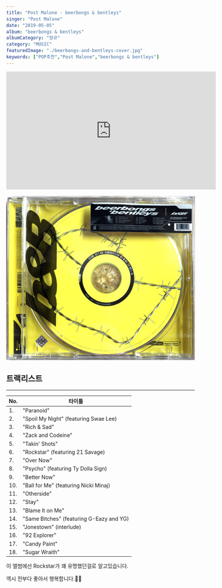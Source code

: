 ```yaml
---
title: "Post Malone - beerbongs & bentleys"
singer: "Post Malone"
date: "2019-05-05"
album: "beerbongs & bentleys"
albumCategory: "정규"
category: "MUSIC"
featuredImage: "./beerbongs-and-bentleys-cover.jpg"
keywords: ["POP추천","Post Malone","beerbongs & bentleys"]
---
```


<iframe width="560" height="315" src="https://www.youtube.com/embed/videoseries?list=OLAK5uy_kZMMAFHkC-NFgMNcBwTW_oyCfKLIZDdbY" frameborder="0" allow="accelerometer; autoplay; encrypted-media; gyroscope; picture-in-picture" allowfullscreen></iframe>

<br>

![커버](./beerbongs-and-bentleys-cover.jpg)

## 트랙리스트

- - -

| No. | 타이틀                                   |
|-----|------------------------------------------|
| 1.  | "Paranoid"                               |
| 2.  | "Spoil My Night" (featuring Swae Lee)    |
| 3.  | "Rich & Sad"                             |
| 4.  | "Zack and Codeine"                       |
| 5.  | "Takin' Shots"                           |
| 6.  | "Rockstar" (featuring 21 Savage)         |
| 7.  | "Over Now"                               |
| 8.  | "Psycho" (featuring Ty Dolla Sign)       |
| 9.  | "Better Now"                             |
| 10. | "Ball for Me" (featuring Nicki Minaj)    |
| 11. | "Otherside"                              |
| 12. | "Stay"                                   |
| 13. | "Blame It on Me"                         |
| 14. | "Same Bitches" (featuring G-Eazy and YG) |
| 15. | "Jonestown" (interlude)                  |
| 16. | "92 Explorer"                            |
| 17. | "Candy Paint"                            |
| 18. | "Sugar Wraith"                           |

이 앨범에선 Rockstar가 꽤 유명했던걸로 알고있습니다.

역시 전부다 좋아서 행복합니다.👏👏